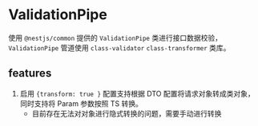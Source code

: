 # ValidationPipe 

使用 `@nestjs/common` 提供的 `ValidationPipe` 类进行接口数据校验，
`ValidationPipe` 管道使用 `class-validator` `class-transformer` 类库。


## features
1. 启用 `{transform: true }` 配置支持根据 DTO 配置将请求对象转成类对象，同时支持将 Param 参数按照 TS 转换。
    - 目前存在无法对对象进行隐式转换的问题，需要手动进行转换

```ts

```
